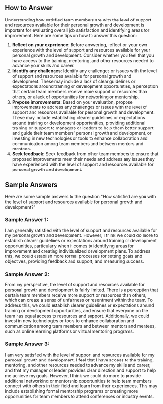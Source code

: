 

How to Answer
-------------

Understanding how satisfied team members are with the level of support and resources available for their personal growth and development is important for evaluating overall job satisfaction and identifying areas for improvement. Here are some tips on how to answer this question:

1. **Reflect on your experience**: Before answering, reflect on your own experience with the level of support and resources available for your personal growth and development. Consider whether you feel that you have access to the training, mentoring, and other resources needed to advance your skills and career.
2. **Identify any challenges**: Identify any challenges or issues with the level of support and resources available for personal growth and development. These may include a lack of clear guidelines or expectations around training or development opportunities, a perception that certain team members receive more support or resources than others, or a lack of opportunities for networking or mentorship.
3. **Propose improvements**: Based on your evaluation, propose improvements to address any challenges or issues with the level of support and resources available for personal growth and development. These may include establishing clearer guidelines or expectations around training or development opportunities, providing additional training or support to managers or leaders to help them better support and guide their team members' personal growth and development, or investing in new technologies or tools to enhance collaboration and communication among team members and between mentors and mentees.
4. **Seek feedback**: Seek feedback from other team members to ensure that proposed improvements meet their needs and address any issues they have experienced with the level of support and resources available for personal growth and development.

Sample Answers
--------------

Here are some sample answers to the question "How satisfied are you with the level of support and resources available for personal growth and development?":

### Sample Answer 1:

I am generally satisfied with the level of support and resources available for my personal growth and development. However, I think we could do more to establish clearer guidelines or expectations around training or development opportunities, particularly when it comes to identifying areas for improvement and creating individualized development plans. To address this, we could establish more formal processes for setting goals and objectives, providing feedback and support, and measuring success.

### Sample Answer 2:

From my perspective, the level of support and resources available for personal growth and development is fairly limited. There is a perception that certain team members receive more support or resources than others, which can create a sense of unfairness or resentment within the team. To address this, we could establish clearer guidelines or expectations around training or development opportunities, and ensure that everyone on the team has equal access to resources and support. Additionally, we could invest in new technologies or tools to enhance collaboration and communication among team members and between mentors and mentees, such as online learning platforms or virtual mentoring programs.

### Sample Answer 3:

I am very satisfied with the level of support and resources available for my personal growth and development. I feel that I have access to the training, mentoring, and other resources needed to advance my skills and career, and that my manager or leader provides clear direction and support to help me achieve my goals. However, I think we could do more to provide additional networking or mentorship opportunities to help team members connect with others in their field and learn from their experiences. This may include establishing formal mentorship programs or creating more opportunities for team members to attend conferences or industry events.
